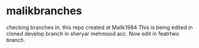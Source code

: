 # malikbranches
checking branches in. this repo created at Malik1984 
This is being edited in cloned develop branch in sheryar mehmood acc.
Now edit in featrtwo branch.
